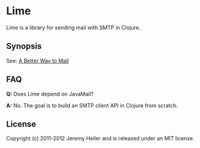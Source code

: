 # Lime

Lime is a library for sending mail with SMTP in Clojure.

## Synopsis

See: [A Better Way to Mail](http://abitofclojure.com/)

## FAQ

**Q:** Does Lime depend on JavaMail?

**A:** No. The goal is to build an SMTP client API in Clojure from scratch.

## License

Copyright (c) 2011-2012 Jeremy Heiler and is released under an MIT license.

